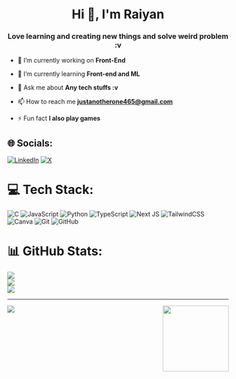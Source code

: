 <h1 align="center">Hi 👋, I'm Raiyan</h1>
<h3 align="center">Love learning and creating new things and solve weird problem :v</h3>

- 🔭 I’m currently working on **Front-End**

- 🌱 I’m currently learning **Front-end and ML**

- 💬 Ask me about **Any tech stuffs :v**

- 📫 How to reach me **justanotherone465@gmail.com**

- ⚡ Fun fact **I also play games**



## 🌐 Socials:
[![LinkedIn](https://img.shields.io/badge/LinkedIn-%230077B5.svg?logo=linkedin&logoColor=white)](https://linkedin.com/in/raiyan-rahman-46b778263) [![X](https://img.shields.io/badge/X-black.svg?logo=X&logoColor=white)](https://x.com/Raiyan_F1) 

# 💻 Tech Stack:
![C](https://img.shields.io/badge/c-%2300599C.svg?style=for-the-badge&logo=c&logoColor=white) ![JavaScript](https://img.shields.io/badge/javascript-%23323330.svg?style=for-the-badge&logo=javascript&logoColor=%23F7DF1E) ![Python](https://img.shields.io/badge/python-3670A0?style=for-the-badge&logo=python&logoColor=ffdd54) ![TypeScript](https://img.shields.io/badge/typescript-%23007ACC.svg?style=for-the-badge&logo=typescript&logoColor=white) ![Next JS](https://img.shields.io/badge/Next-black?style=for-the-badge&logo=next.js&logoColor=white) ![TailwindCSS](https://img.shields.io/badge/tailwindcss-%2338B2AC.svg?style=for-the-badge&logo=tailwind-css&logoColor=white) ![Canva](https://img.shields.io/badge/Canva-%2300C4CC.svg?style=for-the-badge&logo=Canva&logoColor=white) ![Git](https://img.shields.io/badge/git-%23F05033.svg?style=for-the-badge&logo=git&logoColor=white) ![GitHub](https://img.shields.io/badge/github-%23121011.svg?style=for-the-badge&logo=github&logoColor=white)
# 📊 GitHub Stats:
![](https://github-readme-stats.vercel.app/api?username=Raiyan465-f1&theme=holi&hide_border=false&include_all_commits=true&count_private=true)<br/>
![](https://github-readme-streak-stats.herokuapp.com/?user=Raiyan465-f1&theme=holi&hide_border=false)<br/>
![](https://github-readme-stats.vercel.app/api/top-langs/?username=Raiyan465-f1&theme=holi&hide_border=false&include_all_commits=true&count_private=true&layout=compact)

---
[![](https://visitcount.itsvg.in/api?id=Raiyan465-f1&icon=8&color=12)](https://visitcount.itsvg.in) <img align="right" height="150" src="https://i.pinimg.com/originals/51/b4/ed/51b4ed526b875a35314f39e84770f9da.gif"  />



<!-- Proudly created with GPRM ( https://gprm.itsvg.in ) -->
